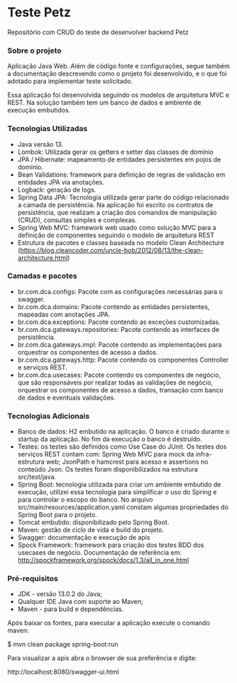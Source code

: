 # Teste Petz

Repositório com CRUD do teste de desenvolver backend Petz

### Sobre o projeto ###

Aplicação Java Web. Além de código fonte e configurações, segue também a documentação descrevendo como o projeto foi
desenvolvido, e o que foi adotado para implementar teste solicitado.

Essa aplicação foi desenvolvida seguindo os modelos de arquitetura MVC e REST. Na solução também tem um banco de dados e
ambiente de execução embutidos.

### Tecnologias Utilizadas ###

* Java versão 13.
* Lombok: Utilizada gerar os getters e setter das classes de domínio
* JPA / Hibernate: mapeamento de entidades persistentes em pojos de domínio.
* Bean Validations: framework para definição de regras de validação em entidades JPA via anotações.
* Logback: geração de logs.
* Spring Data JPA: Tecnologia utilizada gerar parte do código relacionado a camada de persistência. Na aplicação foi
  escrito os contratos de persistência, que realizam a criação dos comandos de manipulação (CRUD), consultas simples e
  complexas.
* Spring Web MVC: framework web usado como solução MVC para a definição de componentes seguindo o modelo de arquitetura
  REST
* Estrutura de pacotes e classes baseada no modelo Clean
  Architecture (https://blog.cleancoder.com/uncle-bob/2012/08/13/the-clean-architecture.html)

### Camadas e pacotes ###

* br.com.dca.configs: Pacote com as configurações necessárias para o swagger.
* br.com.dca.domains: Pacote contendo as entidades persistentes, mapeadas com anotações JPA.
* br.com.dca.exceptions: Pacote contendo as exceções customizadas.
* br.com.dca.gateways.repositories: Pacote contendo as interfaces de persistência.
* br.com.dca.gateways.impl: Pacote contendo as implementações para orquestrar os componentes de acesso a dados.
* br.com.dca.gateways.http: Pacote contendo os componentes Controller e serviços REST.
* br.com.dca.usecases: Pacote contendo os componentes de negócio, que são responsáveis por realizar todas as validações
  de negócio, orquestrar os componentes de acesso a dados, transação com banco de dados e eventuais validações.

### Tecnologias Adicionais ###

* Banco de dados: H2 embutido na aplicação. O banco é criado durante o startup da aplicação. No fim da execução o banco
  é destruído.
* Testes: os testes são definidos como Use Case do JUnit. Os testes dos serviços REST contam com: Spring Web MVC para
  mock da infra-estrutura web; JsonPath e hamcrest para acesso e assertions no conteúdo Json. Os testes foram
  disponibilizados na estrutura src/test/java.
* Spring Boot: tecnologia utilizada para criar um ambiente embutido de execução, utilizei essa tecnologia para
  simplificar o uso do Spring e para controlar o escopo do banco. No arquivo src/main/resources/application.yaml constam
  algumas propriedades do Spring Boot para o projeto.
* Tomcat embutido: disponibilizado pelo Spring Boot.
* Maven: gestão de ciclo de vida e build do projeto.
* Swagger: documentação e execução de apis
* Spock Framework: framework para criação dos testes BDD dos usecases de negócio. Documentação de referência
  em: http://spockframework.org/spock/docs/1.3/all_in_one.html

### Pré-requisitos ###

* JDK - versão 13.0.2 do Java;
* Qualquer IDE Java com suporte ao Maven;
* Maven - para build e dependências.

Após baixar os fontes, para executar a aplicação execute o comando maven:

$ mvn clean package spring-boot:run

Para visualizar a apis abra o browser de sua preferência e digite:

http://localhost:8080/swagger-ui.html
